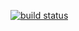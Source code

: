 [![build status](https://gitlab.com/mattyjones/blog/badges/production/build.svg)](https://gitlab.com/mattyjones/blog/commits/production)
